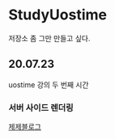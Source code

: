 # StudyUostime
저장소 좀 그만 만들고 싶다.


## 20.07.23
uostime 강의 두 번째 시간 

### 서버 사이드 렌더링 

[제제블로그](https://blog.naver.com/thwjd2717/222039697079)

